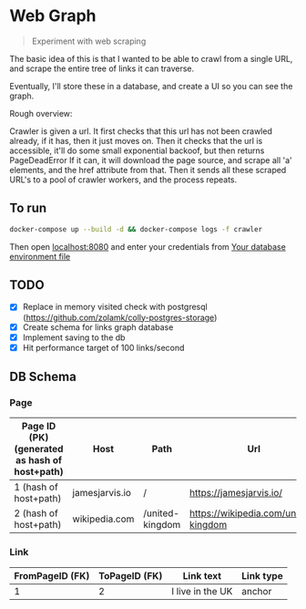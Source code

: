 # Web Graph

> Experiment with web scraping

The basic idea of this is that I wanted to be able to crawl from a single URL, and scrape the entire tree of links it can traverse.

Eventually, I'll store these in a database, and create a UI so you can see the graph.

Rough overview:

Crawler is given a url.
It first checks that this url has not been crawled already, if it has, then it just moves on.
Then it checks that the url is accessible, it'll do some small exponential backoof, but then returns PageDeadError
If it can, it will download the page source, and scrape all 'a' elements, and the href attribute from that.
Then it sends all these scraped URL's to a pool of crawler workers, and the process repeats.

## To run

```bash
docker-compose up --build -d && docker-compose logs -f crawler
```

Then open <localhost:8080> and enter your credentials from [Your database environment file](./database.env.example)

## TODO

- [x] Replace in memory visited check with postgresql (<https://github.com/zolamk/colly-postgres-storage>)
- [x] Create schema for links graph database
- [x] Implement saving to the db
- [x] Hit performance target of 100 links/second

## DB Schema

### Page

| Page ID (PK) (generated as hash of host+path) | Host           | Path            | Url                                  |
| --------------------------------------------- | -------------- | --------------- | ------------------------------------ |
| 1 (hash of host+path)                         | jamesjarvis.io | /               | https://jamesjarvis.io/              |
| 2 (hash of host+path)                         | wikipedia.com  | /united-kingdom | https://wikipedia.com/united-kingdom |

### Link

| FromPageID (FK) | ToPageID (FK) | Link text        | Link type |
| --------------- | ------------- | ---------------- | --------- |
| 1               | 2             | I live in the UK | anchor    |
